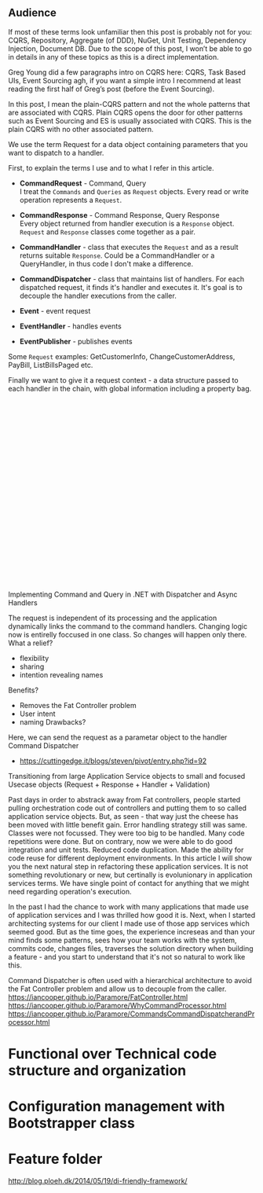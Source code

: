 
## Audience

If most of these terms look unfamiliar then this post is probably not for you: CQRS, Repository, Aggregate (of DDD), NuGet, Unit Testing, Dependency Injection, Document DB. Due to the scope of this post, I won’t be able to go in details in any of these topics as this is a direct implementation.

Greg Young did a few paragraphs intro on CQRS here: CQRS, Task Based UIs, Event Sourcing agh, if you want a simple intro I recommend at least reading the first half of Greg’s post (before the Event Sourcing).

In this post, I mean the plain-CQRS pattern and not the whole patterns that are associated with CQRS. Plain CQRS opens the door for other patterns such as Event Sourcing and ES is usually associated with CQRS. This is the plain CQRS with no other associated pattern.

We use the term Request for a data object containing parameters that you want to dispatch to a handler. 

First, to explain the terms I use and to what I refer in this article.

- **CommandRequest** - Command, Query  
I treat the `Commands` and `Queries` as `Request` objects. Every read or write operation represents a `Request`. 
- **CommandResponse** - Command Response, Query Response  
Every object returned from handler execution is a `Response` object. `Request` and `Response` classes come together as a pair.
- **CommandHandler** - class that executes the `Request` and as a result returns suitable `Response`. Could be a CommandHandler or a QueryHandler, in thus code I don't make a difference.
- **CommandDispatcher** - class that maintains list of handlers. For each dispatched request, it finds it's handler and executes it. It's goal is to decouple the handler executions from the caller.

- **Event** - event request
- **EventHandler** - handles events
- **EventPublisher** - publishes events

Some `Request` examples: GetCustomerInfo, ChangeCustomerAddress, PayBill, ListBillsPaged etc.

Finally we want to give it a request context - a data structure passed to each handler in the chain, with global information including a property bag.

<br /><br /><br /><br /><br /><br /><br /><br /><br /><br /><br /><br /><br /><br /><br /><br /><br /><br /><br /><br /><br /><br />

Implementing Command and Query in .NET with Dispatcher and Async Handlers


The request is independent of its processing and the application
dynamically links the command to the command handlers.
Changing logic now is entirelly foccused in one class. So changes will happen only there. What a relief?

- flexibility
- sharing
- intention revealing names

Benefits?
- Removes the Fat Controller problem
- User intent
- naming
Drawbacks?

Here, we can send the request as a parametar object to the handler
Command Dispatcher

- https://cuttingedge.it/blogs/steven/pivot/entry.php?id=92


Transitioning from large Application Service objects to small and focused Usecase objects (Request + Response + Handler + Validation)

Past days in order to abstrack away from Fat controllers, people started pulling orchestration code out of controllers and putting them to so called application service objects. But, as seen - that way just the cheese has been moved with little benefit gain. Error handling strategy still was same. Classes were not focussed. They were too big to be handled. Many code repetitions were done. But on contrary, now we were able to do good integration and unit tests. Reduced code duplication. Made the ability for code reuse for different deployment environments.
In this article I will show you the next natural step in refactoring these application services. It is not something revolutionary or new, but certinally is evolunionary in application services terms.
We have single point of contact for anything that we might need regarding operation's execution.

In the past I had the chance to work with many applications that made use of application services and I was thrilled how good it is. Next, when I started architecting systems for our client I made use of those app services which seemed good. But as the time goes, the experience increseas and than your mind finds some patterns, sees how your team works with the system, commits code, changes files, traverses the solution directory when building a feature - and you start to understand that it's not so natural to work like this.

Command Dispatcher is often used with a hierarchical architecture to avoid the Fat Controller problem and allow us to decouple from the caller.
https://iancooper.github.io/Paramore/FatController.html
https://iancooper.github.io/Paramore/WhyCommandProcessor.html
https://iancooper.github.io/Paramore/CommandsCommandDispatcherandProcessor.html

# Functional over Technical code structure and organization


# Configuration management with Bootstrapper class

# Feature folder



http://blog.ploeh.dk/2014/05/19/di-friendly-framework/